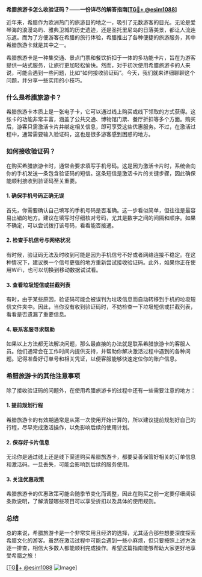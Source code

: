 **希腊旅游卡怎么收验证码？——一份详尽的解答指南[[TG💪+ @esim1088](https://t.me/s/esim1088)]**

近年来，希腊作为欧洲热门的旅游目的地之一，吸引了无数游客的目光。无论是爱琴海的浪漫岛屿、雅典卫城的历史遗迹，还是圣托里尼岛的日落美景，都让人流连忘返。而为了方便游客在希腊的旅行体验，希腊推出了各种便捷的旅游服务，其中希腊旅游卡就是其中之一。

希腊旅游卡是一种集交通、景点门票和餐饮折扣于一体的多功能卡片，旨在为游客提供一站式服务，让旅行更加轻松愉快。然而，对于初次使用希腊旅游卡的人来说，可能会遇到一些问题，比如“如何接收验证码”。今天，我们就来详细聊聊这个问题，并分享一些实用的小技巧。

### 什么是希腊旅游卡？

希腊旅游卡本质上是一张电子卡，它可以通过线上购买或线下领取的方式获得。这张卡的功能非常丰富，涵盖了公共交通、博物馆门票、餐厅折扣等多个方面。购买后，游客只需激活卡片并绑定相关信息，即可享受这些优惠服务。不过，在激活过程中，通常需要输入验证码，这也是很多游客感到困惑的地方。

### 如何接收验证码？

在购买希腊旅游卡时，通常会要求填写手机号码。这是因为激活卡片时，系统会向你的手机发送一条包含验证码的短信。这条短信是激活卡片的关键步骤，因此确保能顺利接收到验证码至关重要。

#### 1. 确保手机号码正确无误

首先，你需要确认自己填写的手机号码是否准确。这一步看似简单，但往往是最容易出错的地方。建议在填写时仔细核对号码，尤其是数字之间的间隔和顺序。如果不确定，可以尝试拨打该号码，看看能否接通。

#### 2. 检查手机信号与网络状况

有时候，验证码无法及时收到可能是因为手机信号不好或者网络连接不稳定。在这种情况下，建议换一个信号更强的地方重新尝试接收验证码。此外，如果你正在使用WiFi，也可以切换到移动数据试试看。

#### 3. 查看垃圾短信或拦截列表

有时，由于某些原因，验证码可能会被误判为垃圾信息而自动转移到手机的垃圾短信文件夹中。因此，当你没有收到验证码时，不妨检查一下垃圾短信或拦截列表，看看是否遗漏了重要信息。

#### 4. 联系客服寻求帮助

如果以上方法都无法解决问题，那么最直接的办法就是联系希腊旅游卡的客服人员。他们通常会在工作时间内提供支持，并帮助你解决激活过程中遇到的各种问题。记得准备好订单号和相关凭证，以便客服能够快速定位你的账户信息。

### 希腊旅游卡的其他注意事项

除了接收验证码的问题外，在使用希腊旅游卡的过程中还有一些需要注意的地方：

#### 1. 提前规划行程

希腊旅游卡的有效期通常是从第一次使用开始计算的，所以建议提前规划好自己的行程，尽早完成激活操作，以免影响后续的使用计划。

#### 2. 保存好卡片信息

无论你是通过线上还是线下渠道购买希腊旅游卡，都要妥善保管好相关的订单信息和激活码。一旦丢失，可能会影响到后续的服务使用。

#### 3. 关注优惠政策

希腊旅游卡的优惠政策可能会随季节变化而调整，因此在购买之前一定要仔细阅读条款说明，了解清楚哪些项目可以享受折扣以及具体的使用规则。

### 总结

总的来说，希腊旅游卡是一个非常实用且经济的选择，尤其适合那些想要深度探索希腊文化的游客。虽然在激活过程中可能会遇到一些小麻烦，但只要按照上述方法逐一排查，相信大多数人都能顺利完成操作。希望这篇指南能够帮助大家更好地享受希腊之旅！

[[TG💪+ @esim1088](https://t.me/s/esim1088) ![Image](https://i.postimg.cc/4NQfJmqS/Snipaste-2025-05-13-00-14-12.png)]